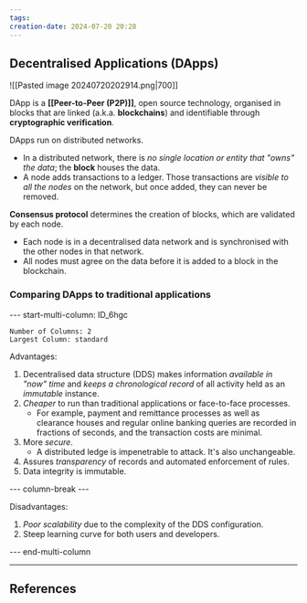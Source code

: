 ```yaml
---
tags: 
creation-date: 2024-07-20 20:28
---
```

## Decentralised Applications (DApps)

![[Pasted image 20240720202914.png|700]]

DApp is a **[[Peer-to-Peer (P2P)]]**, open source technology, organised in blocks that are linked (a.k.a. **blockchains**) and identifiable through **cryptographic verification**.

DApps run on distributed networks.
- In a distributed network, there is *no single location or entity that "owns" the data*; the **block** houses the data.
- A node adds transactions to a ledger. Those transactions are *visible to all the nodes* on the network, but once added, they can never be removed.

**Consensus protocol** determines the creation of blocks, which are validated by each node.
- Each node is in a decentralised data network and is synchronised with the other nodes in that network.
- All nodes must agree on the data before it is added to a block in the blockchain.

### Comparing DApps to traditional applications
--- start-multi-column: ID_6hgc
```column-settings
Number of Columns: 2
Largest Column: standard
```

Advantages:
1. Decentralised data structure (DDS) makes information *available in "now" time* and *keeps a chronological record* of all activity held as an *immutable* instance.
2. *Cheaper* to run than traditional applications or face-to-face processes.
	- For example, payment and remittance processes as well as clearance houses and regular online banking queries are recorded in fractions of seconds, and the transaction costs are minimal.
3. More *secure*.
	- A distributed ledge is impenetrable to attack. It's also unchangeable.
4. Assures *transparency* of records and automated enforcement of rules.
5. Data integrity is immutable.

--- column-break ---

Disadvantages:
1. *Poor scalability* due to the complexity of the DDS configuration.
2. Steep learning curve for both users and developers.

--- end-multi-column




---
## References

